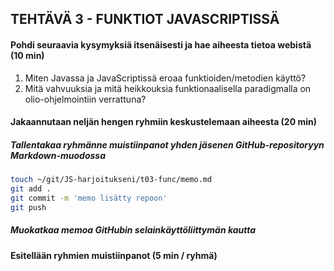 ## TEHTÄVÄ 3 - FUNKTIOT JAVASCRIPTISSÄ


#### Pohdi seuraavia kysymyksiä itsenäisesti ja hae aiheesta tietoa webistä (10 min)

1. Miten Javassa ja JavaScriptissä eroaa funktioiden/metodien käyttö?
2. Mitä vahvuuksia ja mitä heikkouksia funktionaalisella paradigmalla on olio-ohjelmointiin verrattuna?

#### Jakaannutaan neljän hengen ryhmiin keskustelemaan aiheesta (20 min)

##### Tallentakaa ryhmänne muistiinpanot yhden jäsenen GitHub-repositoryyn Markdown-muodossa

```sh
touch ~/git/JS-harjoitukseni/t03-func/memo.md
git add .
git commit -m 'memo lisätty repoon'
git push
```

##### Muokatkaa memoa GitHubin selainkäyttöliittymän kautta

#### Esitellään ryhmien muistiinpanot (5 min / ryhmä)
